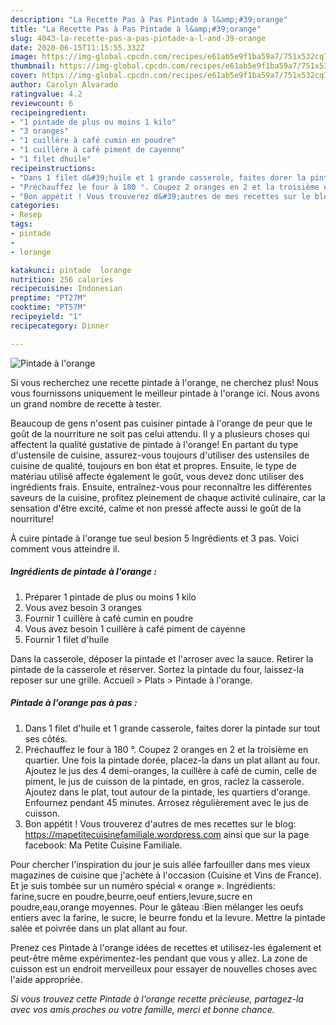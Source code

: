 ```yaml
---
description: "La Recette Pas à Pas Pintade à l&amp;#39;orange"
title: "La Recette Pas à Pas Pintade à l&amp;#39;orange"
slug: 4043-la-recette-pas-a-pas-pintade-a-l-and-39-orange
date: 2020-06-15T11:15:55.332Z
image: https://img-global.cpcdn.com/recipes/e61ab5e9f1ba59a7/751x532cq70/pintade-a-lorange-photo-principale-de-la-recette.jpg
thumbnail: https://img-global.cpcdn.com/recipes/e61ab5e9f1ba59a7/751x532cq70/pintade-a-lorange-photo-principale-de-la-recette.jpg
cover: https://img-global.cpcdn.com/recipes/e61ab5e9f1ba59a7/751x532cq70/pintade-a-lorange-photo-principale-de-la-recette.jpg
author: Carolyn Alvarado
ratingvalue: 4.2
reviewcount: 6
recipeingredient:
- "1 pintade de plus ou moins 1 kilo"
- "3 oranges"
- "1 cuillère à café cumin en poudre"
- "1 cuillère à café piment de cayenne"
- "1 filet dhuile"
recipeinstructions:
- "Dans 1 filet d&#39;huile et 1 grande casserole, faites dorer la pintade sur tout ses côtés."
- "Préchauffez le four à 180 °. Coupez 2 oranges en 2 et la troisième en quartier. Une fois la pintade dorée, placez-la dans un plat allant au four. Ajoutez le jus des 4 demi-oranges, la cuillère à café de cumin, celle de piment, le jus de cuisson de la pintade, en gros, raclez la casserole. Ajoutez dans le plat, tout autour de la pintade, les quartiers d&#39;orange. Enfournez pendant 45 minutes. Arrosez régulièrement avec le jus de cuisson."
- "Bon appétit ! Vous trouverez d&#39;autres de mes recettes sur le blog: https://mapetitecuisinefamiliale.wordpress.com ainsi que sur la page facebook: Ma Petite Cuisine Familiale."
categories:
- Resep
tags:
- pintade
- 
- lorange

katakunci: pintade  lorange 
nutrition: 256 calories
recipecuisine: Indonesian
preptime: "PT27M"
cooktime: "PT57M"
recipeyield: "1"
recipecategory: Dinner

---
```



![Pintade à l&#39;orange](https://img-global.cpcdn.com/recipes/e61ab5e9f1ba59a7/751x532cq70/pintade-a-lorange-photo-principale-de-la-recette.jpg)

Si vous recherchez une recette pintade à l&#39;orange, ne cherchez plus! Nous vous fournissons uniquement le meilleur pintade à l&#39;orange ici. Nous avons un grand nombre de recette à tester.

Beaucoup de gens n'osent pas cuisiner pintade à l&#39;orange de peur que le goût de la nourriture ne soit pas celui attendu. Il y a plusieurs choses qui affectent la qualité gustative de pintade à l&#39;orange! En partant du type d'ustensile de cuisine, assurez-vous toujours d'utiliser des ustensiles de cuisine de qualité, toujours en bon état et propres. Ensuite, le type de matériau utilisé affecte également le goût, vous devez donc utiliser des ingrédients frais. Ensuite, entraînez-vous pour reconnaître les différentes saveurs de la cuisine, profitez pleinement de chaque activité culinaire, car la sensation d'être excité, calme et non pressé affecte aussi le goût de la nourriture!

<!--inarticleads1-->

À cuire pintade à l&#39;orange tue seul besion 5 Ingrédients et 3 pas. Voici comment vous atteindre il.

##### Ingrédients de pintade à l&#39;orange :

1. Préparer 1 pintade de plus ou moins 1 kilo
1. Vous avez besoin 3 oranges
1. Fournir 1 cuillère à café cumin en poudre
1. Vous avez besoin 1 cuillère à café piment de cayenne
1. Fournir 1 filet d&#39;huile


Dans la casserole, déposer la pintade et l&#39;arroser avec la sauce. Retirer la pintade de la casserole et réserver. Sortez la pintade du four, laissez-la reposer sur une grille. Accueil &gt; Plats &gt; Pintade à l&#39;orange. 

<!--inarticleads2-->

##### Pintade à l&#39;orange pas à pas :

1. Dans 1 filet d&#39;huile et 1 grande casserole, faites dorer la pintade sur tout ses côtés.
1. Préchauffez le four à 180 °. Coupez 2 oranges en 2 et la troisième en quartier. Une fois la pintade dorée, placez-la dans un plat allant au four. Ajoutez le jus des 4 demi-oranges, la cuillère à café de cumin, celle de piment, le jus de cuisson de la pintade, en gros, raclez la casserole. Ajoutez dans le plat, tout autour de la pintade, les quartiers d&#39;orange. Enfournez pendant 45 minutes. Arrosez régulièrement avec le jus de cuisson.
1. Bon appétit ! Vous trouverez d&#39;autres de mes recettes sur le blog: https://mapetitecuisinefamiliale.wordpress.com ainsi que sur la page facebook: Ma Petite Cuisine Familiale.


Pour chercher l&#39;inspiration du jour je suis allée farfouiller dans mes vieux magazines de cuisine que j&#39;achète à l&#39;occasion (Cuisine et Vins de France). Et je suis tombée sur un numéro spécial « orange ». Ingrédients: farine,sucre en poudre,beurre,oeuf entiers,levure,sucre en poudre,eau,orange moyennes. Pour le gâteau :Bien mélanger les oeufs entiers avec la farine, le sucre, le beurre fondu et la levure. Mettre la pintade salée et poivrée dans un plat allant au four. 

<!--inarticleads1-->

<p>
Prenez ces Pintade à l&#39;orange idées de recettes et utilisez-les également et peut-être même expérimentez-les pendant que vous y allez. La zone de cuisson est un endroit merveilleux pour essayer de nouvelles choses avec l'aide appropriée.
</p>

<p>
<i>Si vous trouvez cette Pintade à l&#39;orange recette précieuse, partagez-la avec vos amis proches ou votre famille, merci et bonne chance.</i>
</p>
